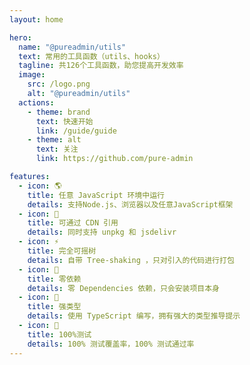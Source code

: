 ```yaml
---
layout: home

hero:
  name: "@pureadmin/utils"
  text: 常用的工具函数（utils、hooks）
  tagline: 共126个工具函数，助您提高开发效率
  image:
    src: /logo.png
    alt: "@pureadmin/utils"
  actions:
    - theme: brand
      text: 快速开始
      link: /guide/guide
    - theme: alt
      text: 关注
      link: https://github.com/pure-admin

features:
  - icon: 🌎
    title: 任意 JavaScript 环境中运行
    details: 支持Node.js、浏览器以及任意JavaScript框架
  - icon: 📡
    title: 可通过 CDN 引用
    details: 同时支持 unpkg 和 jsdelivr
  - icon: ⚡️
    title: 完全可摇树
    details: 自带 Tree-shaking ，只对引入的代码进行打包
  - icon: 💫
    title: 零依赖
    details: 零 Dependencies 依赖，只会安装项目本身
  - icon: 🦾
    title: 强类型
    details: 使用 TypeScript 编写，拥有强大的类型推导提示
  - icon: 💯
    title: 100%测试
    details: 100% 测试覆盖率，100% 测试通过率
---
```


<script setup>
import { onMounted } from 'vue'
// import { useMessage } from "./components/message"
import { addReleaseTag } from './.vitepress/utils/createElement.ts'

onMounted(() => {
  addReleaseTag()
})

// const mess = h("span", {}, [
//   "文档使用",
//   h(
//     "a",
//     {
//       href: "https://vitepress.vuejs.org/",
//       target: "_blank",
//       style: {
//         color: "#409eff",
//       },
//     },
//     [" vitepress "]
//   ),
//   h(
//     "span",
//     "编写，vitepress 处于非稳定版本阶段，如点击页面遇到卡顿，请刷新浏览器即可"
//   ),
// ])

// const { message } = useMessage()

// if(process.env.NODE_ENV !== 'development') message?.info(() => mess, { closable: true, duration: 12000 })
</script>
